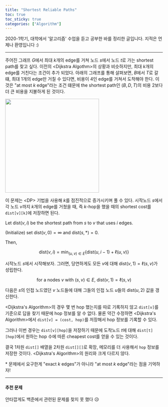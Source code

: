 ```yaml
---
title: "Shortest Reliable Paths"
toc: true
toc_sticky: true
categories: ["Algorithm"]
---
```




2020-1학기, 대학에서 '알고리즘' 수업을 듣고 공부한 바를 정리한 글입니다. 지적은 언제나 환영입니다 :)

<hr/>

주어진 그래프 $G$에서 최대 $k$개의 edge를 거쳐 노드 $s$에서 노드 $t$로 가는 shortest path를 찾고 싶다. 이전의 \<Dijkstra Algothm\>의 상황과 비슷하지만, <span class="half_HL">최대 $k$개의 edge를 거친다</span>는 조건이 추가 되었다. 아래의 그래프를 통해 살펴보면, $B$에서 $T$로 갈 떄, 최대 $1$개의 edge만 거칠 수 있다면, 비용이 $4$인 edge를 거쳐서 도착해야 한다. 이것은 "at most $k$ edge"라는 조건 떄문에 the shortest path인 $(B, D, T)$의 비용 $2$보다 더 큰 비용을 지불하게 된 것이다.

<div class="img-wrapper">
  <img src="{{ "/images/algorithm/shortest-reliable-path-1.png" | relative_url }}" width="300px">
</div>

이 문제는 \<DP\> 기법을 사용해 $k$를 점진적으로 증가시키며 풀 수 있다. 시작노드 $s$에서 각 노드 $v$까지 $k$개의 edge를 거쳤을 때, 즉 $k$-hop을 했을 때의 shortest cost를 `dist[v][k]`에 저장하면 된다.

<div class="math-statement" markdown="1">

Let $\text{dist}(v, i)$ be the shortest path from $s$ to $v$ that uses $i$ edges.

(Initialize) set $\text{dist}(v, 0) = \infty$ and $\text{dist}(s, *) = 0$.

Then,

$$
\text{dist}(v, i) = \min_{(u, v) \in E} \left\{ \text{dist}(u, i-1) + \ell(u, v) \right\}
$$

</div>

시작노드 $s$에서 시작해보자. 그러면, 당연하게도 모든 $v$에 대해 $\text{dist}(v, 1) = \ell(s, v)$가 성립한다.

<div align="center" markdonw="1">

for a nodes $v$ with $(s, v) \in E$, $\text{dist}(v, 1) = \ell(s, v)$

</div>

다음은 $s$의 인접 노드였던 $v$ 노드들에 대해 그들의 인접 노드 $u$들의 $\text{dist}(u, 2)$ 값을 갱신한다.

\<Dijkstra's Algorithm\>의 경우 몇 번 hop 했는지를 따로 기록하지 않고 `dist[v]`를 기준으로 답을 찾기 때문에 hop 정보를 알 수 없다. 물론 약간 수정하면 \<Dijkstra's Algorithm\>에서 `dist[v] = (cost, hop)`를 저장해서 hop 정보를 기록할 수 있다.

그러나 이번 경우는 `dist[v][hop]`을 저장하기 때문에 도착노드 $t$에 대해 `dist[t][hop]`에서 원하는 hop 수에 따른 cheapest cost를 얻을 수 있는 것이다.

결국 1차원 `dist[]` 배열을 2차원 `dist[][]`로 확장, 메모리를 더 사용해서 `hop` 정보를 저장한 것이다. \<Dijkstra's Algorithm\>의 원리와 크게 다르지 않다.

\* 문제에서 요구한게 "exact $k$ edges"가 아니라 "at most $k$ edge"라는 점을 기억하자!

<hr/>

#### 추천 문제

안타깝게도 백준에서 관련된 문제를 찾지 못 했다 😥


